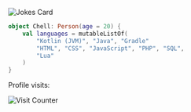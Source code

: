 ![Jokes Card](https://readme-jokes.vercel.app/api?theme=tokyoNight)

```kotlin
object Chell: Person(age = 20) {
	val languages = mutableListOf(
		"Kotlin (JVM)", "Java", "Gradle"
		"HTML", "CSS", "JavaScript", "PHP", "SQL",
		"Lua"
	)
}
```

Profile visits:

![Visit Counter](https://count.getloli.com/get/@chell?theme=rule34)
